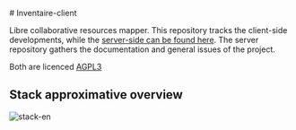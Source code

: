 # Inventaire-client

Libre collaborative resources mapper.
This repository tracks the client-side developments, while the [server-side can be found here](https://github.com/maxlath/inventaire). The server repository gathers the documentation and general issues of the project.

Both are licenced [AGPL3](http://www.gnu.org/licenses/agpl-3.0.html)

## Stack approximative overview
![stack-en](http://profile.maxlath.eu/slides/backbone-meetup/img/stack-en.jpg)

